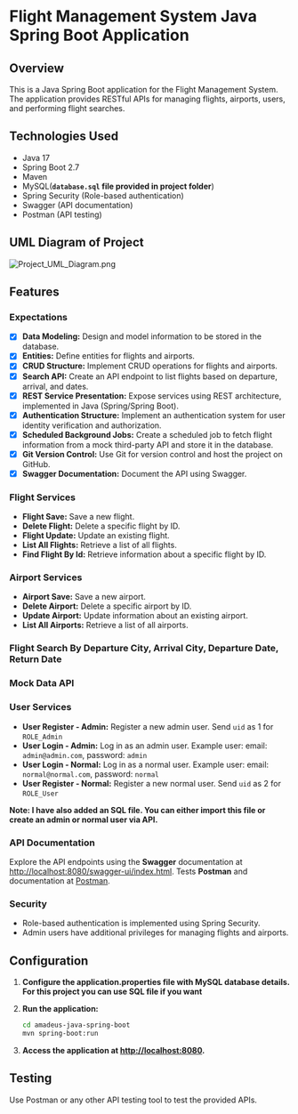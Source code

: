 # Flight Management System Java Spring Boot Application

## Overview

This is a Java Spring Boot application for the Flight Management System. The application provides RESTful APIs for managing flights, airports, users, and performing flight searches.

## Technologies Used

- Java 17
- Spring Boot 2.7
- Maven
- MySQL(**`database.sql` file provided in project folder**)
- Spring Security (Role-based authentication)
- Swagger (API documentation)
- Postman (API testing)

## UML Diagram of Project

![Project_UML_Diagram.png](..%2Fecommerce_project%2Fspring-boot-ecommerce%2FProject_UML_Diagram.png)

## Features

### Expectations

- [x] **Data Modeling:** Design and model information to be stored in the database.
- [x] **Entities:** Define entities for flights and airports.
- [x] **CRUD Structure:** Implement CRUD operations for flights and airports.
- [x] **Search API:** Create an API endpoint to list flights based on departure, arrival, and dates.
- [x] **REST Service Presentation:** Expose services using REST architecture, implemented in Java (Spring/Spring Boot).
- [x] **Authentication Structure:** Implement an authentication system for user identity verification and authorization.
- [x] **Scheduled Background Jobs:** Create a scheduled job to fetch flight information from a mock third-party API and store it in the database.
- [x] **Git Version Control:** Use Git for version control and host the project on GitHub.
- [x] **Swagger Documentation:** Document the API using Swagger.

### Flight Services

- **Flight Save:** Save a new flight.
- **Delete Flight:** Delete a specific flight by ID.
- **Flight Update:** Update an existing flight.
- **List All Flights:** Retrieve a list of all flights.
- **Find Flight By Id:** Retrieve information about a specific flight by ID. 

### Airport Services

- **Airport Save:** Save a new airport.
- **Delete Airport:** Delete a specific airport by ID.
- **Update Airport:** Update information about an existing airport.
- **List All Airports:** Retrieve a list of all airports.

### Flight Search By Departure City, Arrival City, Departure Date, Return Date

### Mock Data API 

### User Services

- **User Register - Admin:** Register a new admin user. Send `uid` as 1 for `ROLE_Admin`
- **User Login - Admin:** Log in as an admin user. Example user: email: `admin@admin.com`, password: `admin`
- **User Login - Normal:** Log in as a normal user. Example user: email: `normal@normal.com`, password: `normal`
- **User Register - Normal:** Register a new normal user. Send `uid` as 2 for `ROLE_User`

**Note: I have also added an SQL file. You can either import this file or create an admin or normal user via API.**

### API Documentation

Explore the API endpoints using the **Swagger** documentation at [http://localhost:8080/swagger-ui/index.html](http://localhost:8080/swagger-ui/index.html).
Tests **Postman**  and documentation at [Postman](https://documenter.getpostman.com/view/24069775/2s9YsNdqC3).

### Security

- Role-based authentication is implemented using Spring Security.
- Admin users have additional privileges for managing flights and airports.



## Configuration

1. **Configure the application.properties file with MySQL database details. For this project you can use SQL file if you want**

2. **Run the application:**

    ```bash
    cd amadeus-java-spring-boot
    mvn spring-boot:run
    ```

3. **Access the application at [http://localhost:8080](http://localhost:8080).**

## Testing

Use Postman or any other API testing tool to test the provided APIs.


